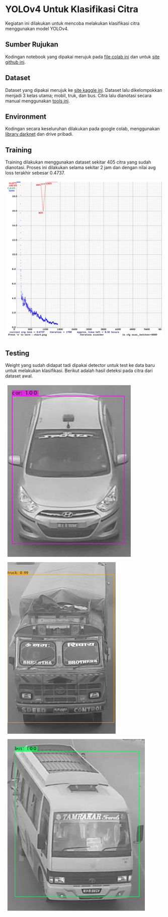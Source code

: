 # **YOLOv4 Untuk Klasifikasi Citra**
Kegiatan ini dilakukan untuk mencoba melakukan klasifikasi citra menggunakan model YOLOv4.

## Sumber Rujukan
Kodingan notebook yang dipakai merujuk pada [file colab ini](https://github.com/techzizou/yolov4-custom_Training) dan untuk [site github ini](https://github.com/techzizou/yolov4-custom_Training).

## Dataset
Dataset yang dipakai merujuk ke [site kaggle ini](https://www.kaggle.com/datasets/sdevkota007/vehicles-nepal).  Dataset lalu dikelompokkan menjadi 3 kelas utama; mobil, truk, dan bus. Citra lalu dianotasi secara manual menggunakan [tools ini](https://github.com/techzizou/OpenLabeling).

## Environment
Kodingan secara keseluruhan dilakukan pada google colab, menggunakan [library darknet](https://github.com/AlexeyAB/darknet) dan drive pribadi.

## Training
Training dilakukan menggunakan dataset sekitar 405 citra yang sudah dianotasi. Proses ini dilakukan selama sekitar 2 jam dan dengan nilai avg loss terakhir sebesar 0.4737.

![](https://github.com/alfinata/CV-AI-Kelompok1/blob/main/images/training.png)

## Testing
Weight yang sudah didapat tadi dipakai detector untuk test ke data baru untuk melakukan klasifikasi. Berikut adalah hasil deteksi pada citra dari dataset awal.

![](https://github.com/alfinata/CV-AI-Kelompok1/blob/main/images/testin1.png)
![](https://github.com/alfinata/CV-AI-Kelompok1/blob/main/images/testin2.png)
![](https://github.com/alfinata/CV-AI-Kelompok1/blob/main/images/testin3.png)
